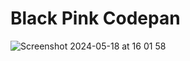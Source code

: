 # Black Pink Codepan

![Screenshot 2024-05-18 at 16 01 58](https://github.com/KunnikarB/codepen/assets/138579856/fa3f30ac-7279-49be-86ae-10fd407b8132)
